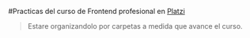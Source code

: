 #Practicas del curso de Frontend profesional en [Platzi](http://platzi.com)
> Estare organizandolo por carpetas a medida que avance el curso.